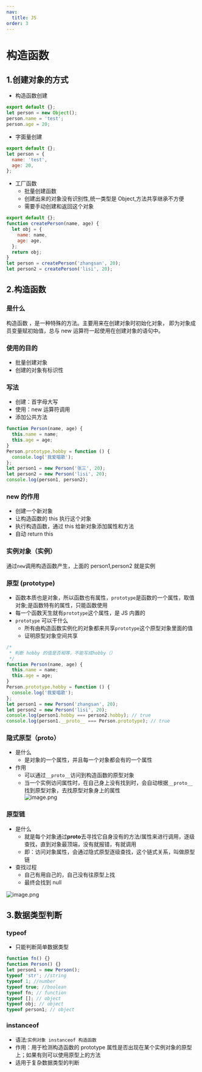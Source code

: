 ```yaml
---
nav:
  title: JS
order: 3
---
```


# 构造函数

## 1.创建对象的方式

- 构造函数创建

```javascript
export default {};
let person = new Object();
person.name = 'test';
person.age = 20;
```

- 字面量创建

```javascript
export default {};
let person = {
  name: 'test',
  age: 20,
};
```

- 工厂函数
  - 批量创建函数
  - 创建出来的对象没有识别性,统一类型是 Object,方法共享继承不方便
  - 需要手动创建和返回这个对象

```javascript
export default {};
function createPerson(name, age) {
  let obj = {
    name: name,
    age: age,
  };
  return obj;
}
let person = createPerson('zhangsan', 20);
let person2 = createPerson('lisi', 20);
```

## 2.构造函数

### 是什么

构造函数 ，是一种特殊的方法。主要用来在创建对象时初始化对象， 即为对象成员变量赋初始值，总与 new 运算符一起使用在创建对象的语句中。

### 使用的目的

- 批量创建对象
- 创建的对象有标识性

### 写法

- 创建：首字母大写
- 使用：new 运算符调用
- 添加公共方法

```javascript
function Person(name, age) {
  this.name = name;
  this.age = age;
}
Person.prototype.hobby = function () {
  console.log('我爱唱歌');
};
let person1 = new Person('张三', 20);
let person2 = new Person('lisi', 20);
console.log(person1, person2);
```

<a name="619e45a9"></a>

### new 的作用

- 创建一个新对象
- 让构造函数的 this 执行这个对象
- 执行构造函数，通过 this 给新对象添加属性和方法
- 自动 return this

### 实例对象（实例）

通过`new`调用构造函数产生，上面的 person1,person2 就是实例

### 原型 (prototype)

- 函数本质也是对象，所以函数也有属性，`prototype`是函数的一个属性，取值对象;是函数特有的属性，只能函数使用
- 每一个函数天生就有`prototype`这个属性，是 JS 内置的
- `prototype` 可以干什么
  - 所有由构造函数实例化的对象都来共享`prototype`这个原型对象里面的值
  - 证明原型对象空间共享

```javascript
/*
 * 判断 hobby 的值是否相等，不能写成hobby（）
 */
function Person(name, age) {
  this.name = name;
  this.age = age;
}
Person.prototype.hobby = function () {
  console.log('我爱唱歌');
};
let person1 = new Person('zhangsan', 20);
let person2 = new Person('lisi', 20);
console.log(person1.hobby === person2.hobby); // true
console.log(person1.__proto__ === Person.prototype); // true
```

### 隐式原型（**proto**）

- 是什么
  - 是对象的一个属性，并且每一个对象都会有的一个属性
- 作用
  - 可以通过`__proto__`访问到构造函数的原型对象
  - 当一个实例访问属性时，在自己身上没有找到时，会自动根据`__proto__`找到原型对象，去找原型对象身上的属性<br />![image.png](https://cdn.nlark.com/yuque/0/2022/png/2925564/1654595751895-5900850a-925e-4959-816f-fed640365126.png)

<a name="abf5d147"></a>

### 原型链

- 是什么
  - 就是每个对象通过**proto**去寻找它自身没有的方法/属性来进行调用，逐级查找，直到对象最顶端，没有就报错，有就调用
  - 即：访问对象属性，会通过隐式原型逐级查找，这个链式关系，叫做原型链
- 查找过程
  - 自己有用自己的，自己没有往原型上找
  - 最终会找到 null

![image.png](https://cdn.nlark.com/yuque/0/2022/png/2925564/1654612773364-bcede937-777d-4f6a-a99c-27cb0bde2b18.png)

## 3.数据类型判断

### typeof

- 只能判断简单数据类型

```javascript
function fn() {}
function Person() {}
let person1 = new Person();
typeof 'str'; //string
typeof 1; //number
typeof true; //boolean
typeof fn; // function
typeof []; // object
typeof obj; // object
typeof person1; // object
```

<a name="xHwEf"></a>

### instanceof

- 语法:`实例对象 instanceof 构造函数`
- 作用：用于检测构造函数的 prototype 属性是否出现在某个实例对象的原型上；如果有则可以使用原型上的方法
- 适用于复杂数据类型的判断
